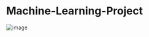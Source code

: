 # Machine-Learning-Project

![image](https://github.com/0904-mansi/Machine-Learning-Project/assets/81081105/442b1236-f96f-4c14-9021-fc8eb8698802)
